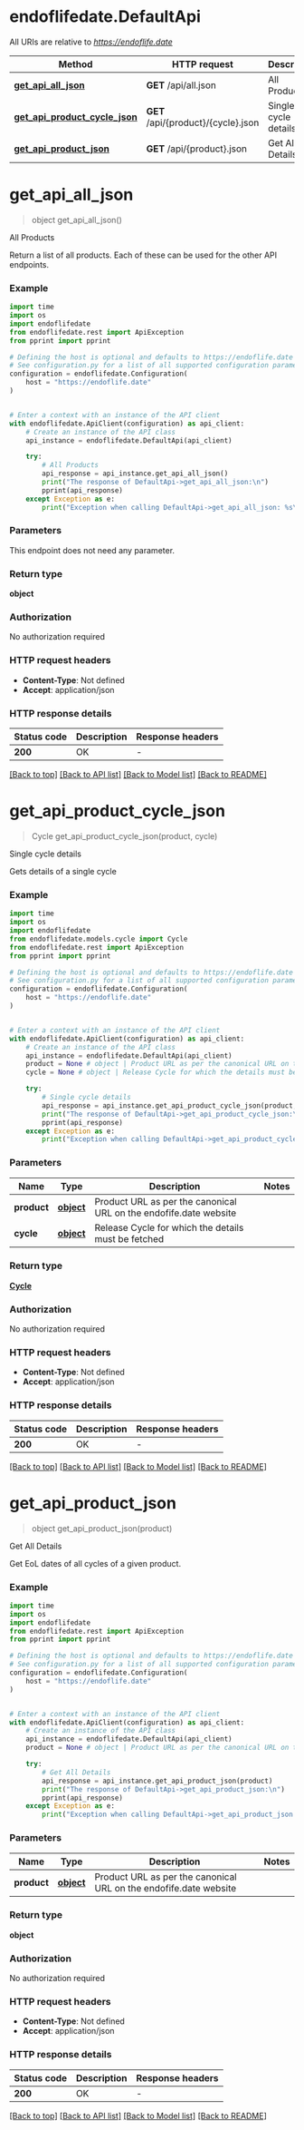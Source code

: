# endoflifedate.DefaultApi

All URIs are relative to *https://endoflife.date*

Method | HTTP request | Description
------------- | ------------- | -------------
[**get_api_all_json**](DefaultApi.md#get_api_all_json) | **GET** /api/all.json | All Products
[**get_api_product_cycle_json**](DefaultApi.md#get_api_product_cycle_json) | **GET** /api/{product}/{cycle}.json | Single cycle details
[**get_api_product_json**](DefaultApi.md#get_api_product_json) | **GET** /api/{product}.json | Get All Details


# **get_api_all_json**
> object get_api_all_json()

All Products

Return a list of all products. Each of these can be used for the other API endpoints.

### Example

```python
import time
import os
import endoflifedate
from endoflifedate.rest import ApiException
from pprint import pprint

# Defining the host is optional and defaults to https://endoflife.date
# See configuration.py for a list of all supported configuration parameters.
configuration = endoflifedate.Configuration(
    host = "https://endoflife.date"
)


# Enter a context with an instance of the API client
with endoflifedate.ApiClient(configuration) as api_client:
    # Create an instance of the API class
    api_instance = endoflifedate.DefaultApi(api_client)

    try:
        # All Products
        api_response = api_instance.get_api_all_json()
        print("The response of DefaultApi->get_api_all_json:\n")
        pprint(api_response)
    except Exception as e:
        print("Exception when calling DefaultApi->get_api_all_json: %s\n" % e)
```



### Parameters
This endpoint does not need any parameter.

### Return type

**object**

### Authorization

No authorization required

### HTTP request headers

 - **Content-Type**: Not defined
 - **Accept**: application/json

### HTTP response details
| Status code | Description | Response headers |
|-------------|-------------|------------------|
**200** | OK |  -  |

[[Back to top]](#) [[Back to API list]](../README.md#documentation-for-api-endpoints) [[Back to Model list]](../README.md#documentation-for-models) [[Back to README]](../README.md)

# **get_api_product_cycle_json**
> Cycle get_api_product_cycle_json(product, cycle)

Single cycle details

Gets details of a single cycle

### Example

```python
import time
import os
import endoflifedate
from endoflifedate.models.cycle import Cycle
from endoflifedate.rest import ApiException
from pprint import pprint

# Defining the host is optional and defaults to https://endoflife.date
# See configuration.py for a list of all supported configuration parameters.
configuration = endoflifedate.Configuration(
    host = "https://endoflife.date"
)


# Enter a context with an instance of the API client
with endoflifedate.ApiClient(configuration) as api_client:
    # Create an instance of the API class
    api_instance = endoflifedate.DefaultApi(api_client)
    product = None # object | Product URL as per the canonical URL on the endofife.date website
    cycle = None # object | Release Cycle for which the details must be fetched

    try:
        # Single cycle details
        api_response = api_instance.get_api_product_cycle_json(product, cycle)
        print("The response of DefaultApi->get_api_product_cycle_json:\n")
        pprint(api_response)
    except Exception as e:
        print("Exception when calling DefaultApi->get_api_product_cycle_json: %s\n" % e)
```



### Parameters

Name | Type | Description  | Notes
------------- | ------------- | ------------- | -------------
 **product** | [**object**](.md)| Product URL as per the canonical URL on the endofife.date website | 
 **cycle** | [**object**](.md)| Release Cycle for which the details must be fetched | 

### Return type

[**Cycle**](Cycle.md)

### Authorization

No authorization required

### HTTP request headers

 - **Content-Type**: Not defined
 - **Accept**: application/json

### HTTP response details
| Status code | Description | Response headers |
|-------------|-------------|------------------|
**200** | OK |  -  |

[[Back to top]](#) [[Back to API list]](../README.md#documentation-for-api-endpoints) [[Back to Model list]](../README.md#documentation-for-models) [[Back to README]](../README.md)

# **get_api_product_json**
> object get_api_product_json(product)

Get All Details

Get EoL dates of all cycles of a given product.

### Example

```python
import time
import os
import endoflifedate
from endoflifedate.rest import ApiException
from pprint import pprint

# Defining the host is optional and defaults to https://endoflife.date
# See configuration.py for a list of all supported configuration parameters.
configuration = endoflifedate.Configuration(
    host = "https://endoflife.date"
)


# Enter a context with an instance of the API client
with endoflifedate.ApiClient(configuration) as api_client:
    # Create an instance of the API class
    api_instance = endoflifedate.DefaultApi(api_client)
    product = None # object | Product URL as per the canonical URL on the endofife.date website

    try:
        # Get All Details
        api_response = api_instance.get_api_product_json(product)
        print("The response of DefaultApi->get_api_product_json:\n")
        pprint(api_response)
    except Exception as e:
        print("Exception when calling DefaultApi->get_api_product_json: %s\n" % e)
```



### Parameters

Name | Type | Description  | Notes
------------- | ------------- | ------------- | -------------
 **product** | [**object**](.md)| Product URL as per the canonical URL on the endofife.date website | 

### Return type

**object**

### Authorization

No authorization required

### HTTP request headers

 - **Content-Type**: Not defined
 - **Accept**: application/json

### HTTP response details
| Status code | Description | Response headers |
|-------------|-------------|------------------|
**200** | OK |  -  |

[[Back to top]](#) [[Back to API list]](../README.md#documentation-for-api-endpoints) [[Back to Model list]](../README.md#documentation-for-models) [[Back to README]](../README.md)

